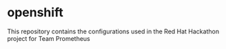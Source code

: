 # openshift
This repository contains the configurations used in the Red Hat Hackathon project for Team Prometheus
